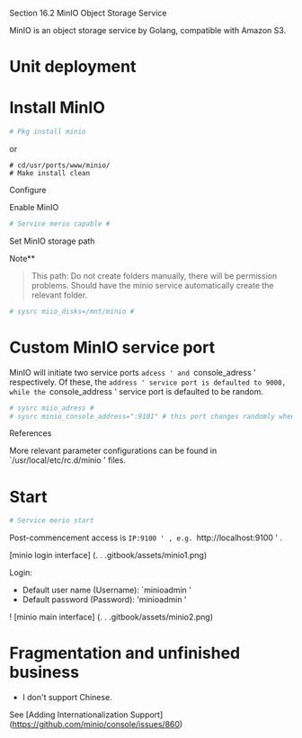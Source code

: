 Section 16.2 MinIO Object Storage Service

MinIO is an object storage service by Golang, compatible with Amazon S3.

# Unit deployment

# Install MinIO

```sh '
# Pkg install minio
````

or

````
# cd/usr/ports/www/minio/
# Make install clean
````

Configure

Enable MinIO

```sh '
# Service merio capable #
````

Set MinIO storage path

Note**
>
>This path: Do not create folders manually, there will be permission problems. Should have the minio service automatically create the relevant folder.

```sh '
# sysrc miio_disks=/mnt/minio #
````

# Custom MinIO service port #

MinIO will initiate two service ports `adcess ' and `console_adress ' respectively. Of these, the `address ' service port is defaulted to 9000, while the `console_address ' service port is defaulted to be random.

```sh '
# sysrc miio_adress #
# sysrc minio_console_address=":9101" # this port changes randomly when the service restarts if it is not configured
````

References

More relevant parameter configurations can be found in `/usr/local/etc/rc.d/minio ' files.

# Start

```sh '
# Service merio start
````

Post-commencement access is `IP:9100 ' , e.g. `http://localhost:9100 ' .

[minio login interface] (. . .gitbook/assets/minio1.png)

Login:

- Default user name (Username): `minioadmin '
- Default password (Password): 'minioadmin '

! [minio main interface] (. . .gitbook/assets/minio2.png)

# Fragmentation and unfinished business

- I don't support Chinese.

See [Adding Internationalization Support] (https://github.com/minio/console/issues/860)
